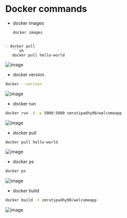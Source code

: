 # Docker commands

- docker images
   ```sh
   docker images
```

- docker pull  
   ```sh
   docker pull hello-world
```

![image](https://user-images.githubusercontent.com/109865260/196842118-ca73fcf5-7ccf-42d5-9ae7-3815925d2893.png)

- docker version
```sh
docker --version
```
![image](https://user-images.githubusercontent.com/109865260/196843464-432e226e-b1db-483e-9703-b855ade061f5.png)

- docker run
```sh
docker run -d -p 5000:5000 smrutipadhy90/welcomeapp
```
![image](https://user-images.githubusercontent.com/109865260/196843641-0a9f936a-beb5-47ec-94ac-c8960a1fc7da.png)

- docker pull
```sh
docker pull hello-world
```
![image](https://user-images.githubusercontent.com/109865260/196844650-a9fdb809-b91a-4440-b293-e4b5325ba8ac.png)

- docker ps
```sh 
docker ps
```
![image](https://user-images.githubusercontent.com/109865260/196844762-935fea53-f1cb-4c49-aebd-71fbd3b79ca2.png)


- docker build
```sh
docker build -t smrutipadhy90/welcomeapp
```
![image](https://user-images.githubusercontent.com/109865260/196844983-32e6bb5c-f075-41e2-83d0-0c442df0d682.png)


